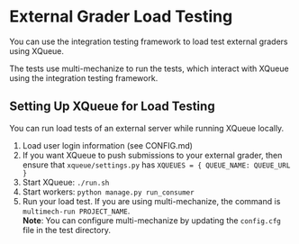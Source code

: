 # External Grader Load Testing

You can use the integration testing framework to load test external
graders using XQueue.

The tests use multi-mechanize to run the tests, which interact
with XQueue using the integration testing framework.

## Setting Up XQueue for Load Testing

You can run load tests of an external server while running
XQueue locally.

1. Load user login information (see CONFIG.md)
2. If you want XQueue to push submissions to your external grader, then
ensure that `xqueue/settings.py` has `XQUEUES = { QUEUE_NAME: QUEUE_URL }`
3. Start XQueue: `./run.sh`
4. Start workers: `python manage.py run_consumer`
5. Run your load test.  If you are using multi-mechanize, the command
is `multimech-run PROJECT_NAME`.  
**Note**: You can configure multi-mechanize by updating the `config.cfg` file 
in the test directory.
